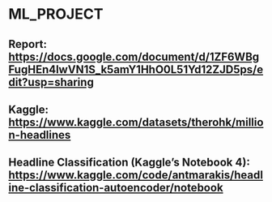 # ML_PROJECT
## Report: https://docs.google.com/document/d/1ZF6WBgFugHEn4lwVN1S_k5amY1HhO0L51Yd12ZJD5ps/edit?usp=sharing
## Kaggle: https://www.kaggle.com/datasets/therohk/million-headlines
##  Headline Classification (Kaggle’s Notebook 4): https://www.kaggle.com/code/antmarakis/headline-classification-autoencoder/notebook
